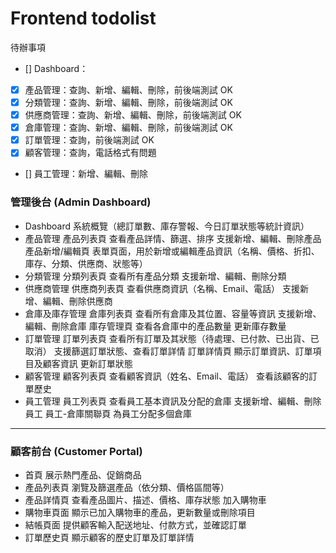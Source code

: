 # Frontend todolist

待辦事項

- [] Dashboard：
- [x] 產品管理：查詢、新增、編輯、刪除，前後端測試 OK
- [x] 分類管理：查詢、新增、編輯、刪除，前後端測試 OK
- [x] 供應商管理：查詢、新增、編輯、刪除，前後端測試 OK
- [x] 倉庫管理：查詢、新增、編輯、刪除，前後端測試 OK
- [x] 訂單管理：查詢，前後端測試 OK
- [x] 顧客管理：查詢，電話格式有問題
- [] 員工管理：新增、編輯、刪除

### 管理後台 (Admin Dashboard)

- Dashboard
  系統概覽（總訂單數、庫存警報、今日訂單狀態等統計資訊）
- 產品管理
  產品列表頁
  查看產品詳情、篩選、排序
  支援新增、編輯、刪除產品
  產品新增/編輯頁
  表單頁面，用於新增或編輯產品資訊（名稱、價格、折扣、庫存、分類、供應商、狀態等）
- 分類管理
  分類列表頁
  查看所有產品分類
  支援新增、編輯、刪除分類
- 供應商管理
  供應商列表頁
  查看供應商資訊（名稱、Email、電話）
  支援新增、編輯、刪除供應商
- 倉庫及庫存管理
  倉庫列表頁
  查看所有倉庫及其位置、容量等資訊
  支援新增、編輯、刪除倉庫
  庫存管理頁
  查看各倉庫中的產品數量
  更新庫存數量
- 訂單管理
  訂單列表頁
  查看所有訂單及其狀態（待處理、已付款、已出貨、已取消）
  支援篩選訂單狀態、查看訂單詳情
  訂單詳情頁
  顯示訂單資訊、訂單項目及顧客資訊
  更新訂單狀態
- 顧客管理
  顧客列表頁
  查看顧客資訊（姓名、Email、電話）
  查看該顧客的訂單歷史
- 員工管理
  員工列表頁
  查看員工基本資訊及分配的倉庫
  支援新增、編輯、刪除員工
  員工-倉庫關聯頁
  為員工分配多個倉庫

---

### 顧客前台 (Customer Portal)

- 首頁
  展示熱門產品、促銷商品
- 產品列表頁
  瀏覽及篩選產品（依分類、價格區間等）
- 產品詳情頁
  查看產品圖片、描述、價格、庫存狀態
  加入購物車
- 購物車頁面
  顯示已加入購物車的產品，更新數量或刪除項目
- 結帳頁面
  提供顧客輸入配送地址、付款方式，並確認訂單
- 訂單歷史頁
  顯示顧客的歷史訂單及訂單詳情
